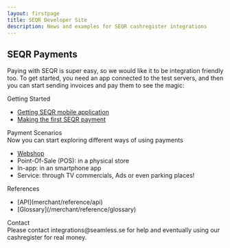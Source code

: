 ```yaml
---
layout: firstpage
title: SEQR Developer Site
description: News and examples for SEQR cashregister integrations
---
```


## SEQR Payments

Paying with SEQR is super easy, so we would like it to be integration friendly too.
To get started, you need an app connected to the test servers, and then you can
start sending invoices and pay them to see the magic:


<div class="boxes">
 <div class="box">
  Getting Started
  <ul>
   <li><a href="app/">Getting SEQR mobile application</a></li>
   <li><a href="merchant/payment">Making the first SEQR payment</a></li>
  </ul>
 </div>
 <div class="box">
 Payment Scenarios<br/>
 Now you can start exploring different ways of using payments 
 <ul>
  <li><a href="/merchant/webshop">Webshop</a></li>
  <li>Point-Of-Sale (POS): in a physical store</li>
  <li>In-app: in an smartphone app</li>
  <li>Service: through TV commercials, Ads or even parking places!</li>
 </ul>
 </div>
 
 <div class="box">
  References 
  <ul>
   <li>[API](merchant/reference/api)</li>
   <li>[Glossary](/merchant/reference/glossary)</li>
  </ul>
 </div>

 <div class="box">
  Contact<br/>
  Please contact integrations@seamless.se for help and 
  eventually using our cashregister for real money. 
 </div>
</div>


